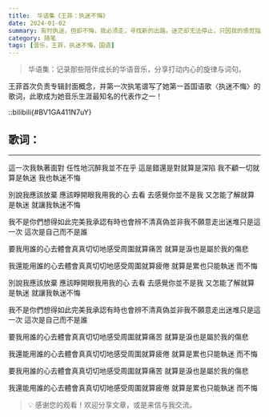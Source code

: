 ```yaml
---
title:  华语集《王菲：执迷不悔》
date: 2024-01-02
summary: 有时执迷，但却不悔，我必须走，寻找新的出路。迷茫却无法停止，只因我的感觉指引.
category: 随笔
tags: [音乐，王菲，执迷不悔，国语]
---
```


> 华语集：记录那些陪伴成长的华语音乐，分享打动内心的旋律与词句。

王菲首次负责专辑封面概念，并第一次执笔谱写了她第一首国语歌〈执迷不悔〉的歌词，此歌成为她音乐生涯最知名的代表作之一！

::bilibili{#BV1GA411N7uY}

## 歌词：

---

這一次我執著面對 任性地沉醉我並不在乎 這是錯還是對就算是深陷 我不顧一切就算是執迷 我也執迷不悔

別說我應該放棄 應該睜開眼我用我的心 去看 去感覺你並不是我 又怎能了解就算是執迷 就讓我執迷不悔

我不是你們想得如此完美我承認有時也會辨不清真偽並非我不願意走出迷堆只是這一次 這次是自己而不是誰

要我用誰的心去體會真真切切地感受周圍就算痛苦 就算是淚也是屬於我的傷悲

我還能用誰的心去體會真真切切地感受周圍就算疲倦 就算是累也只能執迷 而不悔

別說我應該放棄 應該睜開眼我用我的心 去看 去感覺你並不是我 又怎能了解就算是執迷 就讓我執迷不悔

我不是你們想得如此完美我承認有時也會辨不清真偽並非我不願意走出迷堆只是這一次 這次是自己而不是誰

要我用誰的心去體會真真切切地感受周圍就算痛苦 就算是淚也是屬於我的傷悲

我還能用誰的心去體會真真切切地感受周圍就算疲倦 就算是累也只能執迷 而不悔

要我用誰的心去體會真真切切地感受周圍就算痛苦 就算是淚也是屬於我的傷悲

我還能用誰的心去體會真真切切地感受周圍就算疲倦 就算是累也只能執迷 而不悔

> 💡 感谢您的观看！欢迎分享文章，或是来信与我交流。